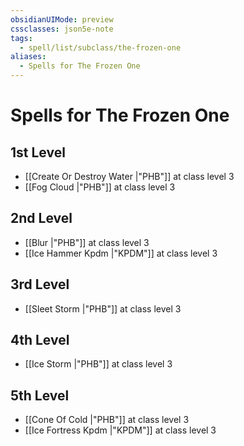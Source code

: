 ```yaml
---
obsidianUIMode: preview
cssclasses: json5e-note
tags:
  - spell/list/subclass/the-frozen-one
aliases:
  - Spells for The Frozen One
---
```

# Spells for The Frozen One

## 1st Level

- [[Create Or Destroy Water \|"PHB"]] at class level 3
- [[Fog Cloud \|"PHB"]] at class level 3

## 2nd Level

- [[Blur \|"PHB"]] at class level 3
- [[Ice Hammer Kpdm \|"KPDM"]] at class level 3

## 3rd Level

- [[Sleet Storm \|"PHB"]] at class level 3

## 4th Level

- [[Ice Storm \|"PHB"]] at class level 3

## 5th Level

- [[Cone Of Cold \|"PHB"]] at class level 3
- [[Ice Fortress Kpdm \|"KPDM"]] at class level 3
